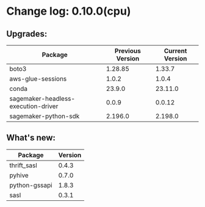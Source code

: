 # Change log: 0.10.0(cpu)

## Upgrades: 

Package | Previous Version | Current Version
---|---|---
boto3|1.28.85|1.33.7
aws-glue-sessions|1.0.2|1.0.4
conda|23.9.0|23.11.0
sagemaker-headless-execution-driver|0.0.9|0.0.12
sagemaker-python-sdk|2.196.0|2.198.0

## What's new: 

Package | Version 
---|---
thrift_sasl|0.4.3
pyhive|0.7.0
python-gssapi|1.8.3
sasl|0.3.1
